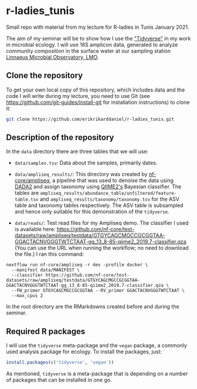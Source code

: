 # r-ladies_tunis

Small repo with material from my lecture for R-ladies in Tunis January 2021.

The aim of my seminar will be to show how I use the ["Tidyverse"](https://www.tidyverse.org/)
in my work in microbial ecology.
I will use 16S amplicon data, generated to analyze community composition in the surface water
at our sampling station [Linnaeus Microbial Observatory, LMO](https://lnu.se/en/research/searchresearch/linnaeus-microbial-observatory-lmo/).

## Clone the repository

To get your own local copy of this repository, which includes data and the code I will write
during my lecture, you need to use Git (see https://github.com/git-guides/install-git 
for installation instructions) to clone it:

```bash
git clone https://github.com/erikrikarddaniel/r-ladies_tunis.git
```

## Description of the repository

In the `data` directory there are three tables that we will use:

* `data/samples.tsv`: Data about the samples, primarily dates.

* `data/ampliseq_results/`: This directory was created by [nf-core/ampliseq](https://github.com/nf-core/ampliseq/),
  a pipeline that was used to denoise the data using [DADA2](https://benjjneb.github.io/dada2/index.html)
  and assign taxonomy using [QIIME2's](https://docs.qiime2.org) Bayesian classifier.
  The tables are `ampliseq_results/abundance_table/unfiltered/feature-table.tsv` and
  `ampliseq_results/taxonomy/taxonomy.tsv` for the ASV table and taxonomy tables respectively.
  The ASV table is subsampled and hence only suitable for this demonstration of the `tidyverse`.
  
* `data/reads/`: Test read files for my Ampliseq demo.
  The classifier I used is available here: https://github.com/nf-core/test-datasets/raw/ampliseq/testdata/GTGYCAGCMGCCGCGGTAA-GGACTACNVGGGTWTCTAAT-gg_13_8-85-qiime2_2019.7-classifier.qza
  (You can use the URL when running the workflow; no need to download the file.)
  I ran this command:
  
```
nextflow run nf-core/ampliseq -r dev -profile docker \
  --manifest data/MANIFEST \
  --classifier https://github.com/nf-core/test-datasets/raw/ampliseq/testdata/GTGYCAGCMGCCGCGGTAA-GGACTACNVGGGTWTCTAAT-gg_13_8-85-qiime2_2019.7-classifier.qza \
  --FW_primer GTGYCAGCMGCCGCGGTAA --RV_primer GGACTACNVGGGTWTCTAAT \
  --max_cpus 2
```
  
In the root directory are the RMarkdowns created before and during the seminar.

## Required R packages

I will use the `tidyverse` meta-package and the `vegan` package, a commonly used analysis package for ecology.
To install the packages, just:

```R
install.packages(c('tidyverse', 'vegan'))
```

As mentioned, `tidyverse` is a meta-package that is depending on a number of packages that can be installed in one go.
